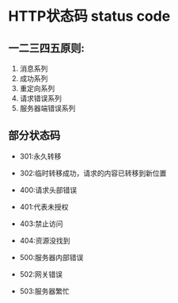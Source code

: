 # HTTP状态码 status code

## 一二三四五原则: 

1. 消息系列
2. 成功系列
3. 重定向系列
4. 请求错误系列
5. 服务器端错误系列

## 部分状态码
- 301:永久转移
- 302:临时转移成功，请求的内容已转移到新位置


- 400:请求头部错误
- 401:代表未授权
- 403:禁止访问
- 404:资源没找到


- 500:服务器内部错误
- 502:网关错误
- 503:服务器繁忙